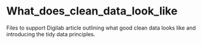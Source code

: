 # What_does_clean_data_look_like
Files to support Digilab article outlining what good clean data looks like and introducing the tidy data principles.
